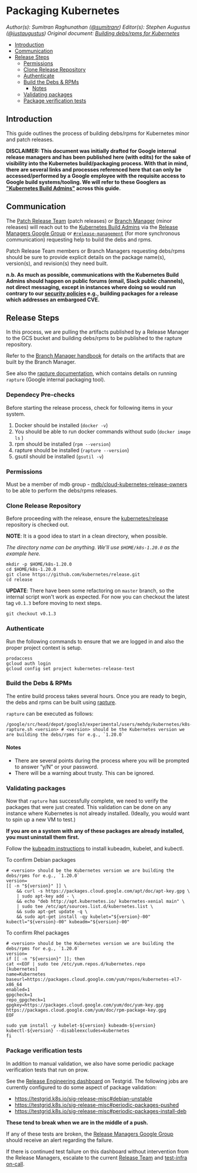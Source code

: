 # Packaging Kubernetes <!-- omit in toc -->

_Author(s): Sumitran Raghunathan ([@sumitranr](https://github.com/sumitranr))_
_Editor(s): Stephen Augustus ([@justaugustus](https://github.com/justaugustus))_
_Original document: [Building debs/rpms for Kubernetes
](https://docs.google.com/document/d/1PAN5tVJO_NMfHZmnk8mDQTwAbFHPky7JBgWJgckNjro/edit?usp=sharing)_

- [Introduction](#Introduction)
- [Communication](#Communication)
- [Release Steps](#Release-Steps)
  - [Permissions](#Permissions)
  - [Clone Release Repository](#Clone-Release-Repository)
  - [Authenticate](#Authenticate)
  - [Build the Debs & RPMs](#Build-the-Debs--RPMs)
    - [Notes](#Notes)
  - [Validating packages](#Validating-packages)
  - [Package verification tests](#Package-verification-tests)

## Introduction

This guide outlines the process of building debs/rpms for Kubernetes minor and patch releases.

**DISCLAIMER: This document was initially drafted for Google internal release managers and has been published here (with edits) for the sake of visibility into the Kubernetes build/packaging process. With that in mind, there are several links and processes referenced here that can only be accessed/performed by a Google employee with the requisite access to Google build systems/tooling. We will refer to these Googlers as ["Kubernetes Build Admins"][kubernetes-build-admins] across this guide.**

## Communication

The [Patch Release Team][patch-release-team] (patch releases) or [Branch Manager][branch-manager-handbook] (minor releases) will reach out to the [Kubernetes Build Admins][kubernetes-build-admins] via the [Release Managers Google Group][release-managers-group] or [`#release-management`][release-management-slack] (for more synchronous communication) requesting help to build the debs and rpms.

Patch Release Team members or Branch Managers requesting debs/rpms should be sure to provide explicit details on the package name(s), version(s), and revision(s) they need built.

**n.b. As much as possible, communications with the Kubernetes Build Admins should happen on public forums (email, Slack public channels), not direct messaging, except in instances where doing so would run contrary to our [security policies][security-release-process] e.g., building packages for a release which addresses an embargoed CVE.**

## Release Steps

In this process, we are pulling the artifacts published by a Release Manager to the GCS bucket and building debs/rpms to be published to the rapture repository.

Refer to the [Branch Manager handbook][branch-manager-build-and-release] for details on the artifacts that are built by the Branch Manager.

See also the [rapture documentation][rapture-readme], which contains details on running `rapture` (Google internal packaging tool).

### Dependecy Pre-checks

Before starting the release process, check for following items in your system.
1.  Docker should be installed (`docker -v`)
2.  You should be able to run docker commands without sudo (`docker image ls` )
3.  rpm should be installed (`rpm --version`)
4.  rapture should be installed (`rapture --version`)
5.  gsutil should be installed (`gsutil -v`)


### Permissions

Must be a member of mdb group - [mdb/cloud-kubernetes-release-owners](mdb/cloud-kubernetes-release-owners) to be able to perform the debs/rpms releases.


### Clone Release Repository

Before proceeding with the release, ensure the [kubernetes/release][kubernetes/release] repository is checked out.

**NOTE**: It is a good idea to start in a clean directory, when possible.

_The directory name can be anything. We'll use `$HOME/k8s-1.20.0` as the example here._

```shell
mkdir -p $HOME/k8s-1.20.0
cd $HOME/k8s-1.20.0
git clone https://github.com/kubernetes/release.git
cd release
```
**UPDATE**: There have been some refactoring on `master` branch, so the internal script won't work as expected. For now you can checkout the latest tag `v0.1.3` before moving to next steps.

```shell
git checkout v0.1.3
```

### Authenticate

Run the following commands to ensure that we are logged in and also the proper project context is setup.


```shell
prodaccess
gcloud auth login
gcloud config set project kubernetes-release-test
```

### Build the Debs & RPMs

The entire build process takes several hours. Once you are ready to begin, the debs and rpms can be built using [rapture][rapture].

`rapture` can be executed as follows:

```shell
/google/src/head/depot/google3/experimental/users/mehdy/kubernetes/k8s-rapture.sh <version> # <version> should be the Kubernetes version we are building the debs/rpms for e.g., `1.20.0`
```

#### Notes
- There are several points during the process where you will be prompted to answer “y/N” or your password.
- There will be a warning about trusty. This can be ignored.


### Validating packages

Now that `rapture` has successfully complete, we need to verify the packages that were just created. This validation can be done on any instance where Kubernetes is not already installed. (Ideally, you would want to spin up a new VM to test.)

**If you are on a system with any of these packages are already installed, you must uninstall them first.**

Follow the [kubeadm instructions][kubeadm-install] to install kubeadm, kubelet, and kubectl.

To confirm Debian packages
```shell
# <version> should be the Kubernetes version we are building the debs/rpms for e.g., `1.20.0`
version=
[[ -n "${version}" ]] \
    && curl -s https://packages.cloud.google.com/apt/doc/apt-key.gpg \
    | sudo apt-key add - \
    && echo "deb http://apt.kubernetes.io/ kubernetes-xenial main" \
    | sudo tee /etc/apt/sources.list.d/kubernetes.list \
    && sudo apt-get update -q \
    && sudo apt-get install -qy kubelet="${version}-00" kubectl="${version}-00" kubeadm="${version}-00"
```
To confirm Rhel packages
```shell
# <version> should be the Kubernetes version we are building the debs/rpms for e.g., `1.20.0`
version=
if [[ -n "${version}" ]]; then
cat <<EOF | sudo tee /etc/yum.repos.d/kubernetes.repo
[kubernetes]
name=Kubernetes
baseurl=https://packages.cloud.google.com/yum/repos/kubernetes-el7-x86_64
enabled=1
gpgcheck=1
repo_gpgcheck=1
gpgkey=https://packages.cloud.google.com/yum/doc/yum-key.gpg https://packages.cloud.google.com/yum/doc/rpm-package-key.gpg
EOF

sudo yum install -y kubelet-${version} kubeadm-${version} kubectl-${version} --disableexcludes=kubernetes
fi
```

### Package verification tests

In addition to manual validation, we also have some periodic package verification tests that run on prow.

See the [Release Engineering dashboard][release-engineering-dashboard] on Testgrid.
The following jobs are currently configured to do some aspect of package validation:
- https://testgrid.k8s.io/sig-release-misc#debian-unstable
- https://testgrid.k8s.io/sig-release-misc#periodic-packages-pushed
- https://testgrid.k8s.io/sig-release-misc#periodic-packages-install-deb


**These tend to break when we are in the middle of a push.**

If any of these tests are broken, the [Release Managers Google Group][release-managers-group] should receive an alert regarding the failure.

If there is continued test failure on this dashboard without intervention from the Release Managers, escalate to the current [Release Team][release-team] and [test-infra on-call][test-infra-oncall].


[branch-manager-handbook]: /release-engineering/role-handbooks/branch-manager.md
[branch-manager-build-and-release]: /release-engineering/role-handbooks/branch-manager.md#build-and-release
[kubeadm-install]: https://kubernetes.io/docs/setup/independent/install-kubeadm/#installing-kubeadm-kubelet-and-kubectl
[kubernetes/release]: https://git.k8s.io/release
[kubernetes-build-admins]: /release-managers.md#build-admins
[patch-release-team]: /release-managers.md#patch-release-team
[rapture]: https://cs.corp.google.com/piper///depot/google3/experimental/users/mehdy/kubernetes/k8s-rapture.sh
[rapture-readme]: https://g3doc.corp.google.com/cloud/kubernetes/g3doc/release/rapture.md?cl=head
[release-engineering-dashboard]: https://testgrid.k8s.io/sig-release-misc
[release-management-slack]: https://kubernetes.slack.com/messages/CJH2GBF7Y
[release-managers-group]: https://groups.google.com/a/kubernetes.io/forum/#!forum/release-managers
[release-team]: https://groups.google.com/forum/#!forum/kubernetes-release-team
[security-release-process]: /security-release-process-documentation/security-release-process.md
[test-infra-oncall]: https://go.k8s.io/oncall
